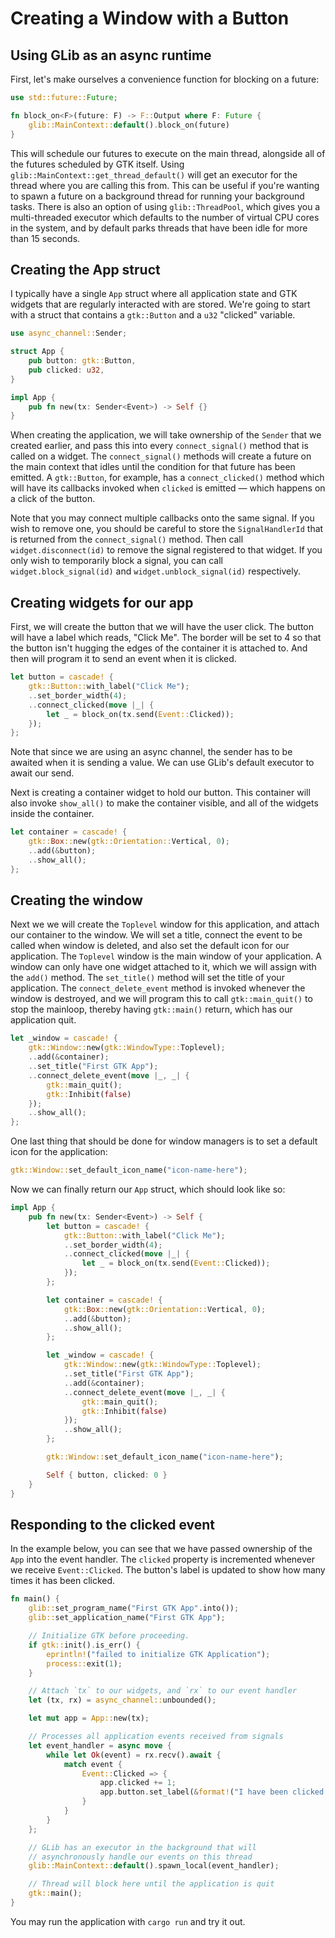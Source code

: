 # Creating a Window with a Button

## Using GLib as an async runtime

First, let's make ourselves a convenience function for blocking on a future:


```rust
use std::future::Future;

fn block_on<F>(future: F) -> F::Output where F: Future {
    glib::MainContext::default().block_on(future)
}
```

This will schedule our futures to execute on the main thread, alongside all of the futures scheduled by GTK itself. Using `glib::MainContext::get_thread_default()` will get an executor for the thread where you are calling this from. This can be useful if you're wanting to spawn a future on a background thread for running your background tasks. There is also an option of using `glib::ThreadPool`, which gives you a multi-threaded executor which defaults to the number of virtual CPU cores in the system, and by default parks threads that have been idle for more than 15 seconds.

## Creating the App struct

I typically have a single `App` struct where all application state and GTK widgets that are regularly interacted with are stored. We're going to start with a struct that contains a `gtk::Button` and a `u32` "clicked" variable.

```rust
use async_channel::Sender;

struct App {
    pub button: gtk::Button,
    pub clicked: u32,
}

impl App {
    pub fn new(tx: Sender<Event>) -> Self {}
}
```

When creating the application, we will take ownership of the `Sender` that we created earlier, and pass this into every `connect_signal()` method that is called on a widget. The `connect_signal()` methods will create a future on the main context that idles until the condition for that future has been emitted. A `gtk::Button`, for example, has a `connect_clicked()` method which will have its callbacks invoked when `clicked` is emitted — which happens on a click of the button.

Note that you may connect multiple callbacks onto the same signal. If you wish to remove one, you should be careful to store the `SignalHandlerId` that is returned from the `connect_signal()` method. Then call `widget.disconnect(id)` to remove the signal registered to that widget. If you only wish to temporarily block a signal, you can call `widget.block_signal(id)` and `widget.unblock_signal(id)` respectively.

## Creating widgets for our app

First, we will create the button that we will have the user click. The button will have a label which reads, "Click Me". The border will be set to 4 so that the button isn't hugging the edges of the container it is attached to. And then will program it to send an event when it is clicked.

```rust
let button = cascade! {
    gtk::Button::with_label("Click Me");
    ..set_border_width(4);
    ..connect_clicked(move |_| {
        let _ = block_on(tx.send(Event::Clicked));
    });
};
```

Note that since we are using an async channel, the sender has to be awaited when it is sending a value. We can use GLib's default executor to await our send.

Next is creating a container widget to hold our button. This container will also invoke `show_all()` to make the container visible, and all of the widgets inside the container.

```rust
let container = cascade! {
    gtk::Box::new(gtk::Orientation::Vertical, 0);
    ..add(&button);
    ..show_all();
};
```

## Creating the window

Next we we will create the `Toplevel` window for this application, and attach our container to the window. We will set a title, connect the event to be called when window is deleted, and also set the default icon for our application. The `Toplevel` window is the main window of your application. A window can only have one widget attached to it, which we will assign with the `add()` method. The `set_title()` method will set the title of your application. The `connect_delete_event` method is invoked whenever the window is destroyed, and we will program this to call `gtk::main_quit()` to stop the mainloop, thereby having `gtk::main()` return, which has our application quit.


```rust
let _window = cascade! {
    gtk::Window::new(gtk::WindowType::Toplevel);
    ..add(&container);
    ..set_title("First GTK App");
    ..connect_delete_event(move |_, _| {
        gtk::main_quit();
        gtk::Inhibit(false)
    });
    ..show_all();
};
```

One last thing that should be done for window managers is to set a default icon for the application:

```rust
gtk::Window::set_default_icon_name("icon-name-here");
```

Now we can finally return our `App` struct, which should look like so:


```rust
impl App {
    pub fn new(tx: Sender<Event>) -> Self {
        let button = cascade! {
            gtk::Button::with_label("Click Me");
            ..set_border_width(4);
            ..connect_clicked(move |_| {
                let _ = block_on(tx.send(Event::Clicked));
            });
        };

        let container = cascade! {
            gtk::Box::new(gtk::Orientation::Vertical, 0);
            ..add(&button);
            ..show_all();
        };

        let _window = cascade! {
            gtk::Window::new(gtk::WindowType::Toplevel);
            ..set_title("First GTK App");
            ..add(&container);
            ..connect_delete_event(move |_, _| {
                gtk::main_quit();
                gtk::Inhibit(false)
            });
            ..show_all();
        };

        gtk::Window::set_default_icon_name("icon-name-here");

        Self { button, clicked: 0 }
    }
}
```

## Responding to the clicked event

In the example below, you can see that we have passed ownership of the `App` into the event handler. The `clicked` property is incremented whenever we receive `Event::Clicked`. The button's label is updated to show how many times it has been clicked.

```rust
fn main() {
    glib::set_program_name("First GTK App".into());
    glib::set_application_name("First GTK App");

    // Initialize GTK before proceeding.
    if gtk::init().is_err() {
        eprintln!("failed to initialize GTK Application");
        process::exit(1);
    }

    // Attach `tx` to our widgets, and `rx` to our event handler
    let (tx, rx) = async_channel::unbounded();

    let mut app = App::new(tx);

    // Processes all application events received from signals
    let event_handler = async move {
        while let Ok(event) = rx.recv().await {
            match event {
                Event::Clicked => {
                    app.clicked += 1;
                    app.button.set_label(&format!("I have been clicked {} times", app.clicked));
                }
            }
        }
    };

    // GLib has an executor in the background that will
    // asynchronously handle our events on this thread
    glib::MainContext::default().spawn_local(event_handler);

    // Thread will block here until the application is quit
    gtk::main();
}
```

You may run the application with `cargo run` and try it out.